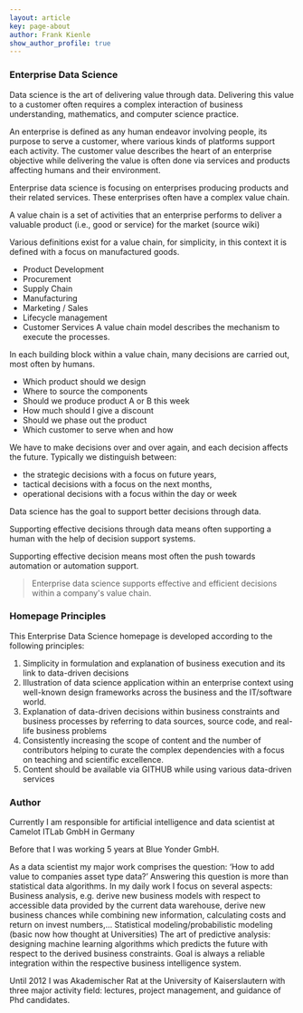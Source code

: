 ```yaml
---
layout: article
key: page-about
author: Frank Kienle
show_author_profile: true
---
```

### Enterprise Data Science

Data science is the art of delivering value through data. Delivering this value to a customer often requires a complex interaction of business understanding, mathematics, and computer science practice.  

An enterprise is defined as any human endeavor involving people, its purpose to serve a customer, where various kinds of platforms support each activity.
The customer value describes the heart of an enterprise objective while delivering the value is often done via services and products affecting humans and their environment.

Enterprise data science is focusing on enterprises producing products and their related services. These enterprises often have a complex value chain.

A value chain is a set of activities that an enterprise performs to deliver a valuable product (i.e., good or service) for the market  (source wiki)

Various definitions exist for a value chain, for simplicity, in this context it is defined with a focus on manufactured goods.
* Product Development
* Procurement
* Supply Chain
* Manufacturing
* Marketing / Sales
* Lifecycle management
* Customer Services
A value chain model describes the mechanism to execute the processes.

In each building block within a value chain, many decisions are carried out, most often by humans.
* Which product should we design
* Where to source the components
* Should we produce product A or B this week
* How much should I give a discount
* Should we phase out the product
* Which customer to serve when and how


We have to make decisions over and over again, and each decision affects the future. Typically we distinguish between:
* the strategic decisions with a focus on future years,
* tactical decisions with a focus on the next months,
* operational decisions with a focus within the day or week

Data science has the goal to support better decisions through data.

Supporting effective decisions through data means often supporting a human with the help of decision support systems.

Supporting effective decision means most often the push towards automation or automation support.

> Enterprise data science supports effective and efficient decisions within a company's value chain.

### Homepage Principles
This Enterprise Data Science homepage is developed according to the following principles:

1. Simplicity in formulation and explanation of  business execution and its link to data-driven decisions
2. Illustration of data science application within an enterprise context using well-known design frameworks across the business and the IT/software world.
3. Explanation of data-driven decisions within business constraints and business processes by referring to data sources, source code, and real-life business problems
4. Consistently increasing the scope of content and the number of contributors helping to curate the complex dependencies with a focus on teaching and scientific excellence.
5. Content should be available via GITHUB while using various data-driven services

### Author
Currently I am responsible for artificial intelligence and  data scientist at Camelot ITLab GmbH in Germany

Before that I was working 5 years at Blue Yonder GmbH.

As a data scientist my major work comprises the question:
‘How to add value to companies asset type data?’
Answering this question is more than statistical data algorithms. In my daily work I focus on several aspects:
Business analysis, e.g. derive new business models with respect to accessible data provided by the current data warehouse, derive new business chances while combining new information, calculating costs and return on invest numbers,…
Statistical modeling/probabilistic modeling (basic now how  thought at Universities)
The art of predictive analysis: designing machine learning algorithms which predicts the future with respect to the derived business constraints. Goal is always a reliable integration within the respective business intelligence system.

Until 2012 I was Akademischer Rat at the University of Kaiserslautern with three major activity field:
lectures, project management, and guidance of Phd candidates.
